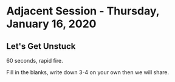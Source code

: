 # Adjacent Session - Thursday, January 16, 2020

## Let's Get Unstuck

60 seconds, rapid fire.

Fill in the blanks, write down 3-4 on your own then we will share.
